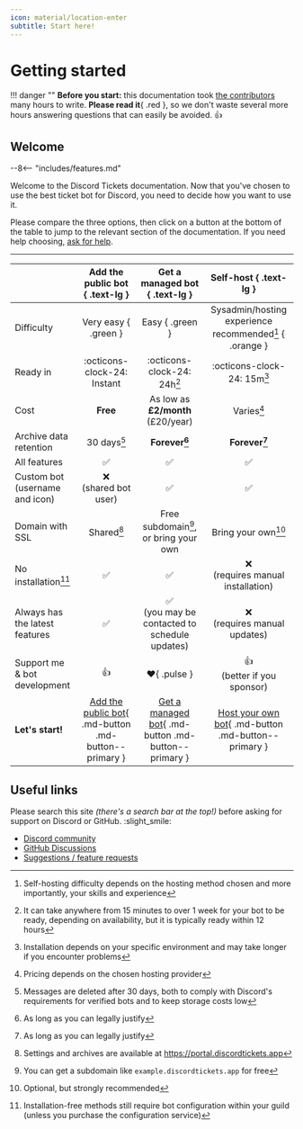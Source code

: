 ```yaml
---
icon: material/location-enter
subtitle: Start here!
---
```


# Getting started

!!! danger ""
	**Before you start:** this documentation took [the contributors](https://github.com/discord-tickets/docs/graphs/contributors) many hours to write.
	**Please read it**{ .red }, so we don't waste several more hours answering questions that can easily be avoided. :+1:

## Welcome

--8<-- "includes/features.md"

Welcome to the Discord Tickets documentation.
Now that you've chosen to use the best ticket bot for Discord, you need to decide how you want to use it.

Please compare the three options, then click on a button at the bottom of the table to jump to the relevant section of the documentation.
If you need help choosing, [ask for help](#useful-links).

---

<div id="gs-table" class="larger-icons" markdown>

|                                |                   Add the public bot { .text-lg }                   |                   Get a managed bot { .text-lg }                    |                             Self-host { .text-lg }                             |
| :----------------------------- | :-----------------------------------------------------------------: | :-----------------------------------------------------------------: | :----------------------------------------------------------------------------: |
| Difficulty                     |                        Very easy { .green }                         |                           Easy { .green }                           |            Sysadmin/hosting experience recommended[^1] { .orange }             |
| Ready in                       |                     :octicons-clock-24: Instant                     |                     :octicons-clock-24: 24h[^2]                     |                          :octicons-clock-24: 15m[^3]                           |
| Cost                           |                              **Free**                               |                  As low as **£2/month** (£20/year)                  |                                   Varies[^4]                                   |
| Archive data retention         |                            30 days[^10]                             |                           **Forever[^9]**                           |                                **Forever[^9]**                                 |
| All features                   |                         :white_check_mark:                          |                         :white_check_mark:                          |                               :white_check_mark:                               |
| Custom bot (username and icon) |                      :x:<br>(shared bot user)                       |                         :white_check_mark:                          |                               :white_check_mark:                               |
| Domain with SSL                |                             Shared[^6]                              |                Free subdomain[^7], or bring your own                |                               Bring your own[^8]                               |
| No installation[^5]            |                         :white_check_mark:                          |                         :white_check_mark:                          |                     :x:<br>(requires manual installation)                      |
| Always has the latest features |                         :white_check_mark:                          |  :white_check_mark:<br>(you may be contacted to schedule updates)   |                        :x:<br>(requires manual updates)                        |
| Support me & bot development   |                                :+1:                                 |                          :heart:{ .pulse }                          |                        :+1:<br>(better if you sponsor)                         |
| **Let's start!**               | [Add the public bot](./public.md){ .md-button .md-button--primary } | [Get a managed bot](./managed.md){ .md-button .md-button--primary } | [Host your own bot](./self-hosting/index.md){ .md-button .md-button--primary } |

</div>

## Useful links

Please search this site *(there's a search bar at the top!)* before asking for support on Discord or GitHub. :slight_smile:

- [Discord community](https://lnk.earth/discord)
- [GitHub Discussions](https://github.com/discord-tickets/bot/discussions)
- [Suggestions / feature requests](https://lnk.earth/dsctickets-feedback)

[^1]: Self-hosting difficulty depends on the hosting method chosen and more importantly, your skills and experience
[^2]: It can take anywhere from 15 minutes to over 1 week for your bot to be ready, depending on availability, but it is typically ready within 12 hours
[^3]: Installation depends on your specific environment and may take longer if you encounter problems
[^4]: Pricing depends on the chosen hosting provider
[^5]: Installation-free methods still require bot configuration within your guild (unless you purchase the configuration service)
[^6]: Settings and archives are available at <https://portal.discordtickets.app>
[^7]: You can get a subdomain like `example.discordtickets.app` for free
[^8]: Optional, but strongly recommended
[^9]: As long as you can legally justify
[^10]: Messages are deleted after 30 days, both to comply with Discord's requirements for verified bots and to keep storage costs low
